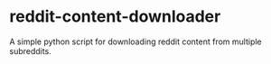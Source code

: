 # reddit-content-downloader
A simple python script for downloading reddit content from multiple subreddits. 
